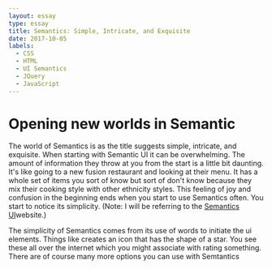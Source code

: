 ```yaml
---
layout: essay
type: essay
title: Semantics: Simple, Intricate, and Exquisite
date: 2017-10-05
labels:
  - CSS
  - HTML
  - UI Semantics
  - JQuery
  - JavaScript
---
```


# Opening new worlds in Semantic
The world of Semantics is as the title suggests simple, intricate, and exquisite. When starting with Semantic UI it can be overwhelming. The amount of information they throw at you from the start is a little bit daunting. It's like going to a new fusion restaurant and looking at their menu. It has a whole set of items you sort of know but sort of don't know because they mix their cooking style with other ethnicity styles. This feeling of joy and confusion in the beginning ends when you start to use Semantics often. You start to notice its simplicity. (Note: I will be referring to the [Semantics UI](https://semantic-ui.com/)website.)

The simplicity of Semantics comes from its use of words to initiate the ui elements. Things like <i class="star icon"></i> creates an icon that has the shape of a star. You see these all over the internet which you might associate with rating something. There are of course many more options you can use with Semtantics
